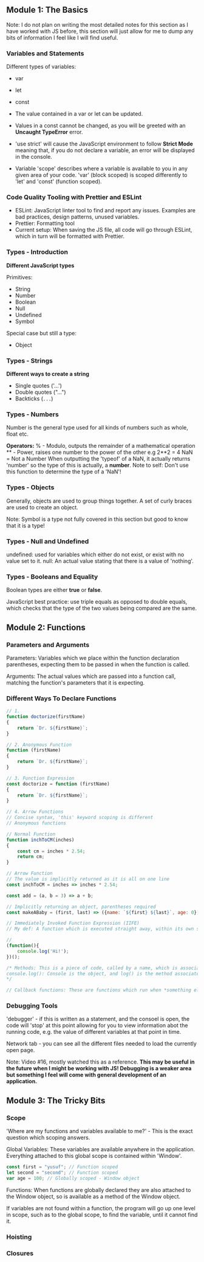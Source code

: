 ## Module 1: The Basics

Note: I do not plan on writing the most detailed notes for this section as I have worked with JS before, this section will just allow for me to dump any bits of information I feel like I will find useful.

### Variables and Statements

Different types of variables:

- var
- let
- const

- The value contained in a var or let can be updated.
- Values in a const cannot be changed, as you will be greeted with an **Uncaught TypeError** error.
- 'use strict' will cause the JavaScript environment to follow **Strict Mode** meaning that, if you do not declare a variable, an error will be displayed in the console.
- Variable 'scope' describes where a variable is available to you in any given area of your code. 'var' (block scoped) is scoped differently to 'let' and 'const' (function scoped).

### Code Quality Tooling with Prettier and ESLint

- ESLint: JavaScript linter tool to find and report any issues. Examples are bad practices, design patterns, unused variables.
- Prettier: Formatting tool
- Current setup: When saving the JS file, all code will go through ESLint, which in turn will be formatted with Prettier.

### Types - Introduction

**Different JavaScript types**

Primitives:

- String
- Number
- Boolean
- Null
- Undefined
- Symbol

Special case but still a type:

- Object

### Types - Strings

**Different ways to create a string**

- Single quotes ('...')
- Double quotes ("...")
- Backticks (`...`)

### Types - Numbers

Number is the general type used for all kinds of numbers such as whole, float etc.

**Operators:**
% - Modulo, outputs the remainder of a mathematical operation
** - Power, raises one number to the power of the other e.g 2**2 = 4
NaN = Not a Number
When outputting the 'typeof' of a NaN, it actually returns 'number' so the type of this is actually, a **number**. Note to self: Don't use this function to determine the type of a 'NaN'!

### Types - Objects

Generally, objects are used to group things together. A set of curly braces are used to create an object.

Note: Symbol is a type not fully covered in this section but good to know that it is a type!

### Types - Null and Undefined

undefined: used for variables which either do not exist, or exist with no value set to it.
null: An actual value stating that there is a value of 'nothing'.

### Types - Booleans and Equality

Boolean types are either **true** or **false**.

JavaScript best practice: use triple equals as opposed to double equals, which checks that the type of the two values being compared are the same.

## Module 2: Functions

### Parameters and Arguments

Parameters: Variables which we place within the function declaration parentheses, expecting them to be passed in when the function is called.

Arguments: The actual values which are passed into a function call, matching the function's parameters that it is expecting.

### Different Ways To Declare Functions

```js
// 1.
function doctorize(firstName)
{
    return `Dr. ${firstName}`;
}

// 2. Anonymous Function
function (firstName)
{
    return `Dr. ${firstName}`;
}

// 3. Function Expression
const doctorize = function (firstName)
{
    return `Dr. ${firstName}`;
}

// 4. Arrow Functions
// Concise syntax, 'this' keyword scoping is different
// Anonymous functions

// Normal Function
function inchToCM(inches)
{
    const cm = inches * 2.54;
    return cm;
}

// Arrow Function
// The value is implicitly returned as it is all on one line
const inchToCM = inches => inches * 2.54;

const add = (a, b = 3) => a + b;

// Implicitly returning an object, parentheses required
const makeABaby = (first, last) => ({name: `${first} ${last}`, age: 0});

// Immediately Invoked Function Expression (IIFE)
// My def: A function which is executed straight away, within its own scope. Promotes the idea of encapsulation if you need an isolated environment for your code to run.

//
(function(){
    console.log('Hi!');
})();

/* Methods: This is a piece of code, called by a name, which is associated with an object. For example:
console.log(): Console is the object, and log() is the method associated with the object.
*/

// Callback functions: These are functions which run when *something else* happens first, usually passed into some other function. Example: setting up an event listener may trigger a particular function to run in response to a user's action. This function is what is described as a Callback Function.
```

### Debugging Tools

'debugger' - if this is written as a statement, and the consoel is open, the code will 'stop' at this point allowing for you to view information abot the running code, e.g. the value of different variables at that point in time.

Network tab - you can see all the different files needed to load the currently open page.

Note: Video #16, mostly watched this as a reference. **This may be useful in the future when I might be working with JS! Debugging is a weaker area but something I feel will come with general development of an application.**

## Module 3: The Tricky Bits

### Scope

'Where are my functions and variables available to me?' - This is the exact question which scoping answers.

Global Variables: These variables are available anywhere in the application. Everything attached to this global scope is contained within 'Window'.

```js
const first = "yusuf"; // Function scoped
let second = "second"; // Function scoped
var age = 100; // Globally scoped - Window object
```

Functions: When functions are globally declared they are also attached to the Window object, so is available as a method of the Window object.

If variables are not found within a function, the program will go up one level in scope, such as to the global scope, to find the variable, until it cannot find it.

### Hoisting

### Closures
